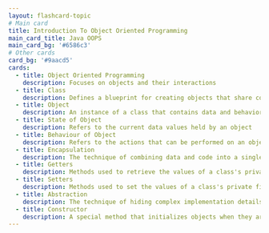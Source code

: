 ```yaml
---
layout: flashcard-topic
# Main card
title: Introduction To Object Oriented Programming
main_card_title: Java OOPS
main_card_bg: '#6586c3'
# Other cards
card_bg: '#9aacd5'
cards:
  - title: Object Oriented Programming
    description: Focuses on objects and their interactions
  - title: Class
    description: Defines a blueprint for creating objects that share common properties and behaviors
  - title: Object
    description: An instance of a class that contains data and behavior defined by its class
  - title: State of Object
    description: Refers to the current data values held by an object
  - title: Behaviour of Object
    description: Refers to the actions that can be performed on an object
  - title: Encapsulation
    description: The technique of combining data and code into a single unit, protecting the data from being accessed or modified directly from outside the unit
  - title: Getters
    description: Methods used to retrieve the values of a class's private fields
  - title: Setters
    description: Methods used to set the values of a class's private fields
  - title: Abstraction
    description: The technique of hiding complex implementation details and presenting a simplified view to the user
  - title: Constructor
    description: A special method that initializes objects when they are created
---
```

